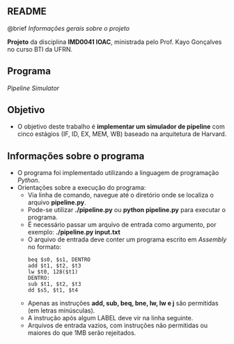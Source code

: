 README
--

@brief _Informações gerais sobre o projeto_

**Projeto** da disciplina **IMD0041 IOAC**, ministrada pelo Prof. Kayo Gonçalves no curso BTI da UFRN.

Programa
--

_Pipeline Simulator_

Objetivo
--

- O objetivo deste trabalho é **implementar um simulador de pipeline** com cinco estágios (IF, ID, EX, MEM, WB) baseado na arquitetura de Harvard.

Informações sobre o programa
--

- O programa foi implementado utilizando a linguagem de programação _Python_.
- Orientações sobre a execução do programa:
	- Via linha de comando, navegue até o diretório onde se localiza o arquivo **pipeline.py**.
	- Pode-se utilizar **./pipeline.py** ou **python pipeline.py** para executar o programa.
	- É necessário passar um arquivo de entrada como argumento, por exemplo: **./pipeline.py input.txt**
	- O arquivo de entrada deve conter um programa escrito em _Assembly_ no formato:
		```
		beq $s0, $s1, DENTRO
		add $t1, $t2, $t3
		lw $t0, 128($t1)
		DENTRO: 
		sub $t1, $t2, $t3
		dd $s5, $t1, $t4
		```
	- Apenas as instruções **add, sub, beq, bne, lw, lw e j** são permitidas (em letras minúsculas).
	- A instrução após algum LABEL deve vir na linha seguinte.
	- Arquivos de entrada vazios, com instruções não permitidas ou maiores do que 1MB serão rejeitados.
